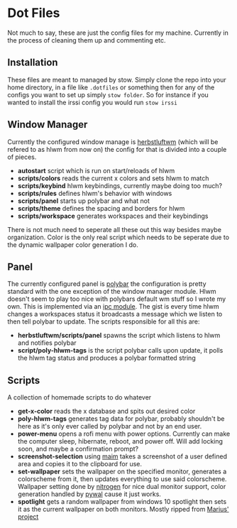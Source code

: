# Dot Files #

Not much to say, these are just the config files for my machine. Currently
in the process of cleaning them up and commenting etc.

## Installation ##

These files are meant to managed by stow. Simply clone the repo into your home
directory, in a file like `.dotfiles` or something then for any of the configs
you want to set up simply `stow folder`. So for instance if you wanted to 
install the irssi config you would run `stow irssi`

## Window Manager ##

Currently the configured window manage is [herbstluftwm](https://herbstluftwm.org)
(which will be refered to as hlwm from now on) the config for that is divided 
into a couple of pieces.

  * **autostart** script which is run on start/reloads of hlwm
  * **scripts/colors** reads the current x colors and sets hlwm to match
  * **scripts/keybind** hlwm keybindings, currently maybe doing too much?
  * **scripts/rules** defines hlwm's behavior with windows
  * **scripts/panel** starts up polybar and what not
  * **scripts/theme** defines the spacing and borders for hlwm
  * **scripts/workspace** generates workspaces and their keybindings
 
 There is not much need to seperate all these out this way besides maybe organization.
 Color is the only real script which needs to be seperate due to the dynamic wallpaper
 color generation I do.
 
## Panel ##

The currently configured panel is [polybar](https://github.com/jaagr/polybar)
the configuration is pretty standard with the one exception of the window manager
module. Hlwm doesn't seem to play too nice with polybars default wm stuff so I wrote
my own. This is implemented via an [ipc module](https://github.com/jaagr/polybar/wiki/Module:-ipc).
The gist is every time hlwm changes a workspaces status it broadcasts a message which we 
listen to then tell polybar to update. The scripts responsible for all this are:

  * **herbstluftwm/scripts/panel** spawns the script which listens to hlwm and notifies polybar
  * **script/poly-hlwm-tags** is the script polybar calls upon update, it polls the hlwm tag status
  and produces a polybar formatted string
  
## Scripts ##
A collection of homemade scripts to do whatever

  * **get-x-color** reads the x database and spits out desired color
  * **poly-hlwm-tags** generates tag data for polybar, probably shouldn't be 
  here as it's only ever called by polybar and not by an end user.
  * **power-menu** opens a rofi menu with power options. Currently can make the computer
  sleep, hibernate, reboot, and power off. Will add locking soon, and maybe a confirmation
  prompt?
  * **screenshot-selection** using [maim](https://github.com/naelstrof/maim) takes a screenshot
  of a user defined area and copies it to the clipboard for use.
  * **set-wallpaper** sets the wallpaper on the specified monitor, generates a colorscheme
  from it, then updates everything to use said colorscheme. Wallpaper setting done by 
  [nitrogen](https://github.com/l3ib/nitrogen) for nice dual monitor support, 
  color generation handled by [pywal](https://github.com/dylanaraps/pywal) cause it just works.
  * **spotlight** gets a random wallpaper from windows 10 spotlight then sets it as the current
  wallpaper on both monitors. Mostly ripped from [Marius' project](https://gihub.com/mariusknaust/spotlight) 
